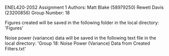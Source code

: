 ENEL420-20S2 Assignment 1
Authors: Matt Blake   (58979250)
         Reweti Davis (23200856)
 Group Number: 18
 
Figures created will be saved in the following folder in the local directory:
'Figures'

Noise power (variance) data will be saved in the following text file in the
local directory:
'Group 18: Noise Power (Variance) Data from Created Filters.txt'